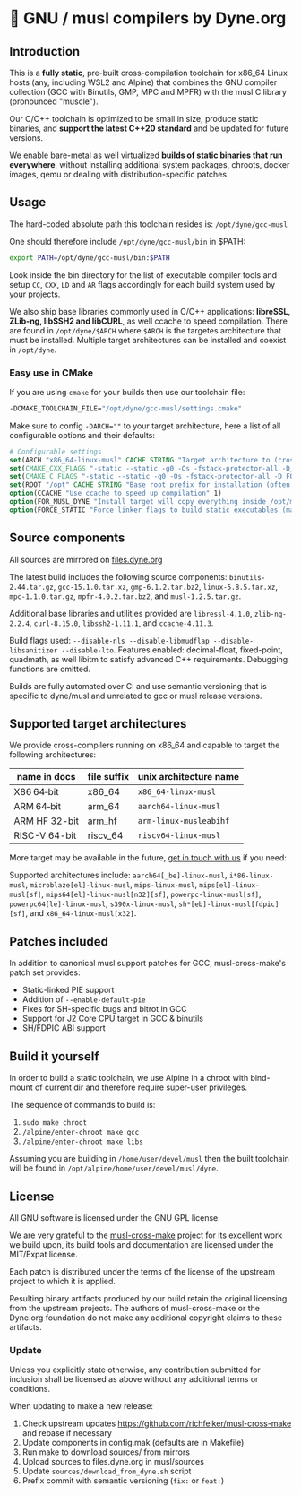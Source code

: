 # 💪 GNU / musl compilers by Dyne.org

## Introduction

This is a **fully static**, pre-built cross-compilation toolchain for x86_64 Linux hosts (any, including WSL2 and Alpine) that combines the GNU compiler collection (GCC with Binutils, GMP, MPC and MPFR) with the musl C library (pronounced "muscle").

Our C/C++ toolchain is optimized to be small in size, produce static binaries, and **support the latest C++20 standard** and be updated for future versions.

We enable bare-metal as well virtualized **builds of static binaries that run everywhere**, without installing additional system packages, chroots, docker images, qemu or dealing with distribution-specific patches.

## Usage

The hard-coded absolute path this toolchain resides is: `/opt/dyne/gcc-musl`

One should therefore include `/opt/dyne/gcc-musl/bin` in $PATH:
```sh
export PATH=/opt/dyne/gcc-musl/bin:$PATH
```

Look inside the bin directory for the list of executable compiler
tools and setup `CC`, `CXX`, `LD` and `AR` flags accordingly for each build system used by your projects.

We also ship base libraries commonly used in C/C++ applications: **libreSSL, ZLib-ng, libSSH2 and libCURL**, as well ccache to speed compilation. There are found in `/opt/dyne/$ARCH` where `$ARCH` is the targetes architecture that must be installed. Multiple target architectures can be installed and coexist in `/opt/dyne`.

### Easy use in CMake

If you are using `cmake` for your builds then use our toolchain file:
```sh
-DCMAKE_TOOLCHAIN_FILE="/opt/dyne/gcc-musl/settings.cmake"
```
Make sure to config `-DARCH=""` to your target architecture, here a list of all configurable options and their defaults:
```cmake
# Configurable settings
set(ARCH "x86_64-linux-musl" CACHE STRING "Target architecture to (cross)compile")
set(CMAKE_CXX_FLAGS "-static --static -g0 -Os -fstack-protector-all -D_FORTIFY_SOURCE=2 -fno-strict-overflow" CACHE STRING "C++ Compilation flags, default set for small and secure binaries")
set(CMAKE_C_FLAGS "-static --static -g0 -Os -fstack-protector-all -D_FORTIFY_SOURCE=2 -fno-strict-overflow" CACHE STRING "C Compilation flags, default set for small and secure binaries")
set(ROOT "/opt" CACHE STRING "Base root prefix for installation (often referred as PREFIX or DESTDIR)")
option(CCACHE "Use ccache to speed up compilation" 1)
option(FOR_MUSL_DYNE "Install target will copy everything inside /opt/musl-dyne" 0)
option(FORCE_STATIC "Force linker flags to build static executables (may fix or break some cases)" 0)
```

## Source components

All sources are mirrored on [files.dyne.org](https://files.dyne.org/musl?dir=musl/sources)

The latest build includes the following source components: `binutils-2.44.tar.gz`, `gcc-15.1.0.tar.xz`, `gmp-6.1.2.tar.bz2`, `linux-5.8.5.tar.xz`, `mpc-1.1.0.tar.gz`, `mpfr-4.0.2.tar.bz2`, and `musl-1.2.5.tar.gz`.

Additional base libraries and utilities provided are `libressl-4.1.0`, `zlib-ng-2.2.4`, `curl-8.15.0`, `libssh2-1.11.1`, and `ccache-4.11.3`.

Build flags used: `--disable-nls --disable-libmudflap --disable-libsanitizer --disable-lto`. Features enabled: decimal-float, fixed-point, quadmath, as well libitm to satisfy advanced C++ requirements. Debugging functions are omitted.


Builds are fully automated over CI and use semantic versioning that is
specific to dyne/musl and unrelated to gcc or musl release versions.

## Supported target architectures

We provide cross-compilers running on x86_64 and capable to target the
following architectures:

| name in docs  | file suffix | unix architecture name |
|---------------|-------------|------------------------|
| X86 64‑bit    | x86_64      | `x86_64-linux-musl`    |
| ARM 64‑bit    | arm_64      | `aarch64-linux-musl`   |
| ARM HF 32-bit | arm_hf      | `arm-linux-musleabihf` |
| RISC-V 64-bit | riscv_64    | `riscv64-linux-musl`   |

More target may be available in the future, [get in touch with us](mailto:info@dyne.org) if you need:

Supported architectures include: `aarch64[_be]-linux-musl`, `i*86-linux-musl`, `microblaze[el]-linux-musl`, `mips-linux-musl`, `mips[el]-linux-musl[sf]`, `mips64[el]-linux-musl[n32][sf]`, `powerpc-linux-musl[sf]`, `powerpc64[le]-linux-musl`, `s390x-linux-musl`, `sh*[eb]-linux-musl[fdpic][sf]`, and `x86_64-linux-musl[x32]`.

## Patches included

In addition to canonical musl support patches for GCC,
musl-cross-make's patch set provides:

- Static-linked PIE support
- Addition of `--enable-default-pie`
- Fixes for SH-specific bugs and bitrot in GCC
- Support for J2 Core CPU target in GCC & binutils
- SH/FDPIC ABI support

## Build it yourself

In order to build a static toolchain, we use Alpine in a chroot with bind-mount of current dir and therefore require super-user privileges.

The sequence of commands to build is:
1. `sudo make chroot`
2. `/alpine/enter-chroot make gcc`
3. `/alpine/enter-chroot make libs`

Assuming you are building in `/home/user/devel/musl` then the built toolchain will be found in `/opt/alpine/home/user/devel/musl/dyne`.

## License

All GNU software is licensed under the GNU GPL license.

We are very grateful to the
[musl-cross-make](https://github.com/richfelker/musl-cross-make)
project for its excellent work we build upon, its build tools and
documentation are licensed under the MIT/Expat license.

Each patch is distributed under the terms of the license of the
upstream project to which it is applied.

Resulting binary artifacts produced by our build retain the original
licensing from the upstream projects. The authors of musl-cross-make
or the Dyne.org foundation do not make any additional copyright claims
to these artifacts.

### Update

Unless you explicitly state otherwise, any contribution submitted for
inclusion shall be licensed as above without any additional terms or
conditions.

When updating to make a new release:

1. Check upstream updates https://github.com/richfelker/musl-cross-make and rebase if necessary
2. Update components in config.mak (defaults are in Makefile)
3. Run make to download sources/ from mirrors
4. Upload sources to files.dyne.org in musl/sources
5. Update `sources/download_from_dyne.sh` script
6. Prefix commit with semantic versioning (`fix:` or `feat:`)
